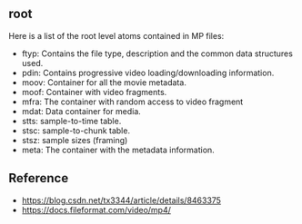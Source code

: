 

## root

 Here is a list of the root level atoms contained in MP files:

- ftyp: Contains the file type, description and the common data structures used.
- pdin: Contains progressive video loading/downloading information.
- moov: Container for all the movie metadata.
- moof: Container with video fragments.
- mfra: The container with random access to video fragment
- mdat: Data container for media.
- stts: sample-to-time table.
- stsc: sample-to-chunk table.
- stsz: sample sizes (framing)
- meta: The container with the metadata information.

## Reference

- https://blog.csdn.net/tx3344/article/details/8463375
- https://docs.fileformat.com/video/mp4/
